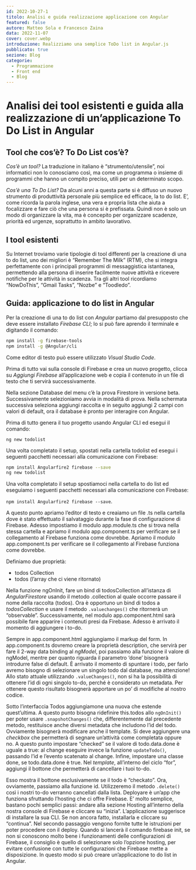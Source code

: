 ```yaml
---
id: 2022-10-27-1
titolo: Analisi e guida realizzazione applicazione con Angular
featured: false
autore: Matteo Sola e Francesco Zaina
data: 2022-11-07
cover: cover.webp
introduzione: Realizziamo una semplice ToDo list in Angular.js
pubblicato: true
sezione: Blog
categorie:
  - Programmazione
  - Front end
  - Blog
---
```


# **Analisi dei tool esistenti e guida alla realizzazione di un’applicazione To Do List in Angular**

## **Tool che cos’è? To Do List cos’è?**
*Cos’è un tool?*
La traduzione in italiano è “strumento/utensile”, noi informatici non lo conosciamo così, ma come un programma o insieme di programmi che hanno un compito preciso, utili per un determinato scopo.

*Cos’è una To Do List?*
Da alcuni anni a questa parte si è diffuso un nuovo strumento di produttività personale più semplice ed efficace, la to do list. E’, come ricorda la parola inglese, una vera e propria lista che aiuta a focalizzare e fare ciò che una persona si è prefissata. Quindi non è solo un modo di organizzare la vita, ma è concepito per organizzare scadenze, priorità ed urgenze, soprattutto in ambito lavorativo.
## **I tool esistenti**
Su Internet troviamo varie tipologie di tool differenti per la creazione di una to do list, uno dei migliori è “Remember The Milk” (RTM), che si integra perfettamente con i principali programmi di messaggistica istantanea, permettendo alla persona di inserire facilmente nuove attività e ricevere notifiche per le attività in scadenza. Tra gli altri tool ricordiamo “NowDoThis”, “Gmail Tasks”, “Nozbe” e “Toodledo”. 
## **Guida: applicazione to do list in Angular**
Per la creazione di una to do list con *Angular* partiamo dal presupposto che deve essere installato *Firebase CLI*; lo si può fare aprendo il terminale e digitando il comando: 

```bash
npm install -g firebase-tools
npm install -g @Angular/cli
```

Come editor di testo può essere utilizzato *Visual Studio Code*.

Prima di tutto vai sulla console di Firebase e crea un nuovo progetto, clicca su *Aggiungi Firebase* all’applicazione web e copia il contenuto in un file di testo che ti servirà successivamente.

Nella sezione Database del menu c’è la prova Firestore in versione beta. Successivamente selezioniamo avvia in modalità di prova.
Nella schermata successiva seleziona aggiungi raccolta e in seguito aggiungi 2 campi con valori di default, ora il database è pronto per interagire con Angular.

Prima di tutto genera il tuo progetto usando Angular CLI ed esegui il comando: 

`ng new todolist`

Una volta completato il setup, spostati nella cartella todolist ed esegui i seguenti pacchetti necessari alla comunicazione con Firebase: 

```bash
npm install Angularfire2 firebase --save
ng new todolist
```

Una volta completato il setup spostiamoci nella cartella to do list ed eseguiamo i seguenti pacchetti necessari alla comunicazione con Firebase: 

`npm install Angularfire2 firebase --save`.

A questo punto apriamo l’editor di testo e creaiamo un file .ts nella cartella dove è stato effettuato il salvataggio durante la fase di configurazione di Firebase.
Adesso impostiamo il modulo app.module.ts che si trova nella stessa cartella e apriamo il modulo app.component.ts per verificare se il collegamento al Firebase funziona come dovrebbe. Apriamo il modulo app.component.ts per verificare se il collegamento al Firebase funziona come dovrebbe.

Definiamo due proprietà:
- todos Collection
- todos (l’array che ci viene ritornato)

Nella funzione ngOnInit, fare un bind di todosCollection all’istanza di *AngularFirestore* usando il metodo .collection al quale occorre passare il nome della raccolta (todos).
Ora è opportuno un bind di todos a *todosCollection* e usare il metodo `.valuechanges()` che ritornerà un “observable”. Successivamente, nel modulo app.component.html sarà possibile fare apparire i contenuti presi da Firebase.
Adesso è arrivato il momento di aggiungere i to-do.

Sempre in app.component.html aggiungiamo il markup del form.
In app.component.ts dovremo creare la proprietà description, che servirà per fare il 2-way data binding al *ngModel*, poi passiamo alla funzione il valore di ngModel, mentre per quanto riguarda il parametro ‘done’ bisognerà introdurre false di default.
È arrivato il momento di spuntare i todo, per farlo avremo bisogno di selezionare un singolo todo dal database, ma attenzione! Allo stato attuale utilizzando `.valueChanges()`, non si ha la possibilità di ottenere l’id di ogni singolo to-do, perché è considerato un metadata.
Per ottenere questo risultato bisognerà apportare un po’ di modifiche al nostro codice.

Sotto l’interfaccia Todos aggiungiamone una nuova che estende quest’ultima.
A questo punto bisogna ridefinire this.todos allo `ngOnInit()` per poter usare `.snapshotChanges()` che, differentemente dal precedente metodo, restituisce anche diversi metadata che includono l’id del todo. Ovviamente bisognerà modificare anche il template.
Si deve aggiungere una *checkbox* che permetterà di segnare un’attività come completata oppure no.  A questo punto impostare “checked” se il valore di todo.data.done è uguale a true: al change eseguire invece la funzione `updateTodo()`, passando l’id e l’evento scatenato al change. Infine, impostare una classe done, se todo.data.done è true.
Nel *template*, all’interno del ciclo “for”, aggiungi il bottone che permetterà di cancellare i tuoi to-do.

Esso mostra il bottone esclusivamente se il todo è “checkato”. Ora, ovviamente, passiamo alla funzione id. Utilizzeremo il metodo `.delete()` così i nostri to-do verranno cancellati dalla lista.
Deployare è un’app che funziona sfruttando l’hosting che ci offre Firebase. E’ molto semplice, bastano pochi semplici passi: andare alla sezione Hosting all’interno della nostra console di Firebase e cliccare su “inizia”. L’applicazione suggerisce di installare la sua CLI. Se non ancora fatto, installarla e cliccare su “continua”.
Nel secondo passaggio vengono fornite tutte le istruzioni per poter procedere con il deploy. Quando si lancerà il comando firebase init, se non si conoscono molto bene i funzionamenti delle configurazioni di Firebase, il consiglio è quello di selezionare solo l’opzione hosting, per evitare confusione con tutte le configurazioni che Firebase mette a disposizione.
In questo modo si può creare un’applicazione to do list in Angular.
